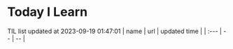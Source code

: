 # Today I Learn 
TIL list updated at 2023-09-19 01:47:01
| name | url | updated time |
| :--- | -- | -- |
